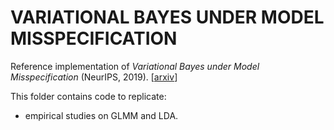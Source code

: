 # VARIATIONAL BAYES UNDER MODEL MISSPECIFICATION

Reference implementation of 
*Variational Bayes under Model Misspecification* (NeurIPS, 2019).
[[arxiv](https://arxiv.org/abs/1905.10859)]


This folder contains code to replicate:

+ empirical studies on GLMM and LDA.

